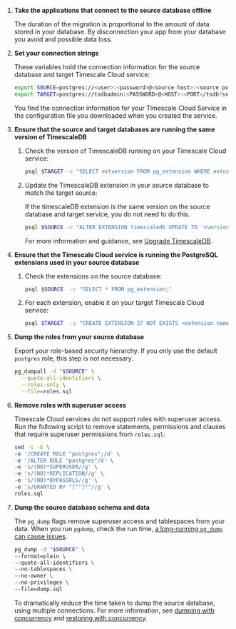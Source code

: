 

1. **Take the applications that connect to the source database offline**

   The duration of the migration is proportional to the amount of data stored in your database. By
   disconnection your app from your database you avoid and possible data loss.

1. **Set your connection strings**

   These variables hold the connection information for the source database and target Timescale Cloud service:

   ```bash
   export SOURCE=postgres://<user>:<password>@<source host>:<source port>/<db_name>
   export TARGET=postgres://tsdbadmin:<PASSWORD>@<HOST>:<PORT>/tsdb?sslmode=require
   ```
   You find the connection information for your Timescale Cloud Service in the configuration file you
   downloaded when you created the service.

1. **Ensure that the source and target databases are running the same version of TimescaleDB**

    1. Check the version of TimescaleDB running on your Timescale Cloud service:

       ```bash
       psql $TARGET -c "SELECT extversion FROM pg_extension WHERE extname = 'timescaledb';"
       ```

    1. Update the TimescaleDB extension in your source database to match the target source:

       If the timescaleDB extension is the same version on the source database and target service,
       you do not need to do this.

       ```bash
       psql $SOURCE -c "ALTER EXTENSION timescaledb UPDATE TO '<version here>';"
       ```

       For more information and guidance, see [Upgrade TimescaleDB].

1. **Ensure that the Timescale Cloud service is running the PostgreSQL extensions used in your source database**

    1. Check the extensions on the source database:
       ```bash
       psql $SOURCE  -c "SELECT * FROM pg_extension;"
       ```
    1. For each extension, enable it on your target Timescale Cloud service:
       ```bash
       psql $TARGET  -c "CREATE EXTENSION IF NOT EXISTS <extension name> CASCADE;"
       ```
       
1. **Dump the roles from your source database**

   Export your role-based security hierarchy. If you only use the default `postgres` role, this step is not
   necessary.

   ```bash
   pg_dumpall -d "$SOURCE" \
     --quote-all-identifiers \
     --roles-only \
     --file=roles.sql
   ```

1. **Remove roles with superuser access**

   Timescale Cloud services do not support roles with superuser access. Run the following script
   to remove statements, permissions and clauses that require superuser permissions from `roles.sql`:

   ```bash
   sed -i -E \
   -e '/CREATE ROLE "postgres";/d' \
   -e '/ALTER ROLE "postgres"/d' \
   -e 's/(NO)*SUPERUSER//g' \
   -e 's/(NO)*REPLICATION//g' \
   -e 's/(NO)*BYPASSRLS//g' \
   -e 's/GRANTED BY "[^"]*"//g' \
   roles.sql
   ```

1. **Dump the source database schema and data**

   The `pg_dump` flags remove superuser access and tablespaces from your data. When you run
   `pgdump`, check the run time, [a long-running `pg_dump` can cause issues][long-running-pgdump].

   ```bash
   pg_dump -d "$SOURCE" \
   --format=plain \
   --quote-all-identifiers \
   --no-tablespaces \
   --no-owner \
   --no-privileges \
   --file=dump.sql
   ```
   To dramatically reduce the time taken to dump the source database, using multiple connections. For more information,
   see [dumping with concurrency][dumping-with-concurrency] and [restoring with concurrency][restoring-with-concurrency].


[pg_dump]: https://www.postgresql.org/docs/current/app-pgdump.html
[pg_restore]: https://www.postgresql.org/docs/current/app-pgrestore.html
[migrate-from-timescaledb]: /migrate/:currentVersion:/pg-dump-and-restore/#migrate-from-timescaledb-using-pg_dumprestore
[migrate-from-postgresql]: /migrate/:currentVersion:/pg-dump-and-restore/#migrate-from-postgresql-using-pg_dumprestore
[dumping-with-concurrency]: /migrate/:currentVersion:/troubleshooting/#dumping-with-concurrency
[restoring-with-concurrency]: /migrate/:currentVersion:/troubleshooting/#restoring-with-concurrency
[long-running-pgdump]: /migrate/:currentVersion:/troubleshooting/#dumping-and-locks
[Upgrade TimescaleDB]: https://docs.timescale.com/self-hosted/latest/upgrades/
[timescaledb_pre_restore]: /api/:currentVersion:/administration/#timescaledb_post_restore
[timescaledb_post_restore]: /api/:currentVersion:/administration/#timescaledb_post_restore
